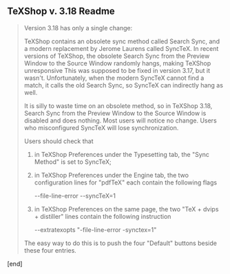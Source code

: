 ## TeXShop v. 3.18 Readme

 > Version 3.18 has only a single change:
 > 
 > TeXShop contains an obsolete sync method called Search Sync, and a modern replacement by Jerome Laurens called SyncTeX. In recent versions of TeXShop, the obsolete Search Sync from the Preview Window to the Source Window randomly hangs, making TeXShop unresponsive This was supposed to be fixed in version 3.17, but it wasn't. Unfortunately, when the modern SyncTeX cannot find a match, it calls the old Search Sync, so SyncTeX can indirectly hang as well.
 > 
 > It is silly to waste time on an obsolete method, so in TeXShop 3.18, Search Sync from the Preview Window to the Source Window is disabled and does nothing. Most users will notice no change. Users who misconfigured SyncTeX will lose synchronization.
 > 
 > Users should check that
 > 
 > 1) in TeXShop Preferences under the Typesetting tab, the "Sync Method" is set to SyncTeX;
 > 
 > 2) in TeXShop Preferences under the Engine tab, the two configuration lines for "pdfTeX" each contain the following flags
 >   
 >      --file-line-error --syncTeX=1
 > 
 > 3) in TeXShop Preferences on the same page, the two "TeX + dvips + distiller" lines contain the following instruction
 > 
 >      --extratexopts "-file-line-error -synctex=1"
 > 
 > The easy way to do this is to push the four "Default" buttons beside these four entries.
 
 [end]
